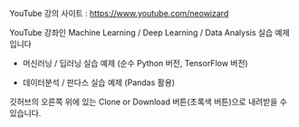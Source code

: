 
YouTube 강의 사이트 : https://www.youtube.com/neowizard

YouTube 강좌인 Machine Learning / Deep Learning / Data Analysis 실습 예제입니다

- 머신러닝 / 딥러닝 실습 예제  (순수 Python 버전, TensorFlow 버전) 

- 데이터분석 / 판다스 실습 예제  (Pandas 활용) 

깃허브의 오른쪽 위에 있는 Clone or Download 버튼(초록색 버튼)으로 내려받을 수 있습니다.
